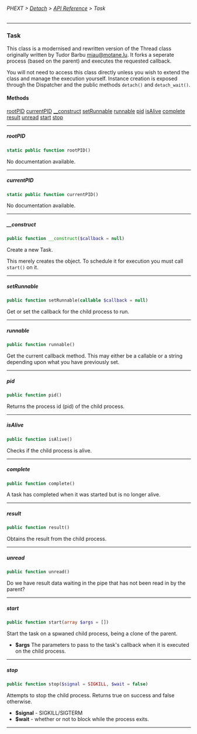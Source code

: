 ###### PHEXT > [Detach](../README.md) > [API Reference](index.md) > Task
------
### Task
This class is a modernised and rewritten version of the Thread class originally written by Tudor Barbu <miau@motane.lu>. It forks a seperate process (based on the parent) and executes the requested callback.

You will not need to access this class directly unless you wish to extend the class and manage the execution yourself. Instance creation is exposed through the Dispatcher and the public methods `detach()` and `detach_wait()`.
#### Methods
[rootPID](#rootpid)
[currentPID](#currentpid)
[__construct](#__construct)
[setRunnable](#setrunnable)
[runnable](#runnable)
[pid](#pid)
[isAlive](#isalive)
[complete](#complete)
[result](#result)
[unread](#unread)
[start](#start)
[stop](#stop)

------
##### rootPID
```php
static public function rootPID() 
```
No documentation available.


------
##### currentPID
```php
static public function currentPID() 
```
No documentation available.


------
##### __construct
```php
public function __construct($callback = null) 
```
Create a new Task.

This merely creates the object. To schedule it for execution you must call `start()` on it.


------
##### setRunnable
```php
public function setRunnable(callable $callback = null) 
```
Get or set the callback for the child process to run.


------
##### runnable
```php
public function runnable() 
```
Get the current callback method. This may either be a callable or a string depending upon what you have previously set.


------
##### pid
```php
public function pid() 
```
Returns the process id (pid) of the child process.


------
##### isAlive
```php
public function isAlive() 
```
Checks if the child process is alive.


------
##### complete
```php
public function complete() 
```
A task has completed when it was started but is no longer alive.


------
##### result
```php
public function result() 
```
Obtains the result from the child process.


------
##### unread
```php
public function unread() 
```
Do we have result data waiting in the pipe that has not been read in by the parent?


------
##### start
```php
public function start(array $args = []) 
```
Start the task on a spwaned child process, being a clone of the parent.

- **$args** The parameters to pass to the task's callback when it is executed on the child process.


------
##### stop
```php
public function stop($signal = SIGKILL, $wait = false) 
```
Attempts to stop the child process. Returns true on success and false otherwise.

- **$signal** - SIGKILL/SIGTERM
- **$wait** - whether or not to block while the process exits.


------
